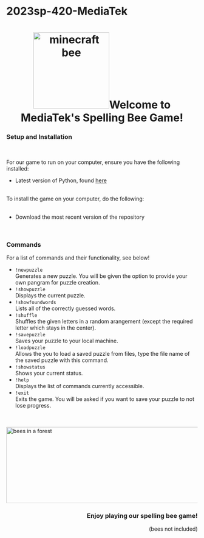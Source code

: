 # 2023sp-420-MediaTek
<h1 align="center"><img src="https://preview.redd.it/pwpks2a80bj31.gif?width=800&auto=webp&s=48bfc3ad55d7d05c07ff193152deac92c9bb090e" alt="minecraft bee" width="200" height="200 />
<h2 align="center">Welcome to MediaTek's Spelling Bee Game!</h2>
  
  <h3 align="left">Setup and Installation</h3><br />
  
  <p align="left">
  For our game to run on your computer, ensure you have the following installed:
  <ul>
    <li>Latest version of Python, found <a href="https://www.python.org/downloads/">here</a></li>
  </ul><br />
  To install the game on your computer, do the following:
  <ul><br />
    <li>Download the most recent version of the repository</li>
  </ul><br />
  </p>
  <h3>Commands</h3>
  <p>For a list of commands and their functionality, see below!
  <ul>
  <li><code>!newpuzzle</code></li>  Generates a new puzzle. You will be given the option to provide your own pangram for puzzle creation.
  <li><code>!showpuzzle</code></li>  Displays the current puzzle.
  <li><code>!showfoundwords</code></li>  Lists all of the correctly guessed words.
  <li><code>!shuffle</code></li>  Shuffles the given letters in a random arangement (except the required letter which stays in the center).
  <li><code>!savepuzzle</code></li>  Saves your puzzle to your local machine.
  <li><code>!loadpuzzle</code></li>  Allows the you to load a saved puzzle from files, type the file name of the saved puzzle with this command.
  <li><code>!showstatus</code></li>  Shows your current status.
  <li><code>!help</code></li>  Displays the list of commands currently accessible.
  <li><code>!exit</code></li>  Exits the game. You will be asked if you want to save your puzzle to not lose progress.
  </ul>
  </p><br />
  <br />
  <img src="https://64.media.tumblr.com/81e4263afa274df7639a083407fc603a/c2009d127ae92e1d-1d/s640x960/d2fa5e871d801b7f33fe4aa5c111778a3b434d5b.gif" alt="bees in a forest" width="800" height="200" />
  <h3 align="right">Enjoy playing our spelling bee game!</h3>
  <p align="right">(bees not included)</p>
